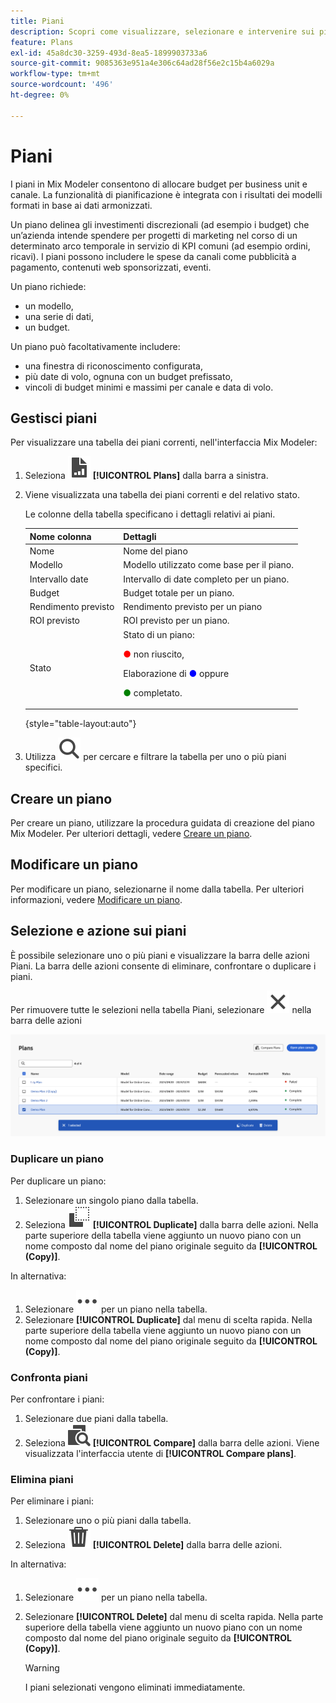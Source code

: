 ```yaml
---
title: Piani
description: Scopri come visualizzare, selezionare e intervenire sui piani in Mix Modeler.
feature: Plans
exl-id: 45a8dc30-3259-493d-8ea5-1899903733a6
source-git-commit: 9085363e951a4e306c64ad28f56e2c15b4a6029a
workflow-type: tm+mt
source-wordcount: '496'
ht-degree: 0%

---
```


# Piani

I piani in Mix Modeler consentono di allocare budget per business unit e canale. La funzionalità di pianificazione è integrata con i risultati dei modelli formati in base ai dati armonizzati.

Un piano delinea gli investimenti discrezionali (ad esempio i budget) che un’azienda intende spendere per progetti di marketing nel corso di un determinato arco temporale in servizio di KPI comuni (ad esempio ordini, ricavi). I piani possono includere le spese da canali come pubblicità a pagamento, contenuti web sponsorizzati, eventi.

Un piano richiede:

- un modello,
- una serie di dati,
- un budget.

Un piano può facoltativamente includere:

- una finestra di riconoscimento configurata,
- più date di volo, ognuna con un budget prefissato,
- vincoli di budget minimi e massimi per canale e data di volo.


## Gestisci piani

Per visualizzare una tabella dei piani correnti, nell&#39;interfaccia Mix Modeler:

1. Seleziona ![](/help/assets//icons/FileChart.svg) **[!UICONTROL Plans]** dalla barra a sinistra.

1. Viene visualizzata una tabella dei piani correnti e del relativo stato.

   Le colonne della tabella specificano i dettagli relativi ai piani.

   | Nome colonna | Dettagli |
   |---|---|
   | Nome | Nome del piano |
   | Modello | Modello utilizzato come base per il piano. |
   | Intervallo date | Intervallo di date completo per un piano. |
   | Budget | Budget totale per un piano. |
   | Rendimento previsto | Rendimento previsto per un piano |
   | ROI previsto | ROI previsto per un piano. |
   | Stato | Stato di un piano: <p><span style="color:red">●</span> non riuscito, <p>Elaborazione di <span style="color:blue">●</span> oppure <p><span style="color:green">●</span> completato. |

   {style="table-layout:auto"}

1. Utilizza ![Ricerca](/help/assets//icons/Search.svg) per cercare e filtrare la tabella per uno o più piani specifici.

## Creare un piano

Per creare un piano, utilizzare la procedura guidata di creazione del piano Mix Modeler. Per ulteriori dettagli, vedere [Creare un piano](create.md).


## Modificare un piano

Per modificare un piano, selezionarne il nome dalla tabella. Per ulteriori informazioni, vedere [Modificare un piano](edit.md).


## Selezione e azione sui piani

È possibile selezionare uno o più piani e visualizzare la barra delle azioni Piani. La barra delle azioni consente di eliminare, confrontare o duplicare i piani.

Per rimuovere tutte le selezioni nella tabella Piani, selezionare ![Chiudi](/help/assets//icons/Close.svg) nella barra delle azioni

![Barra delle azioni dei piani](/help/assets//plans-action-bar.png)

### Duplicare un piano

Per duplicare un piano:

1. Selezionare un singolo piano dalla tabella.
1. Seleziona ![Copia](/help/assets//icons/Copy.svg) **[!UICONTROL Duplicate]** dalla barra delle azioni. Nella parte superiore della tabella viene aggiunto un nuovo piano con un nome composto dal nome del piano originale seguito da **[!UICONTROL (Copy)]**.

In alternativa:

1. Selezionare ![Altro](/help/assets//icons/More.svg) per un piano nella tabella.
1. Selezionare **[!UICONTROL Duplicate]** dal menu di scelta rapida. Nella parte superiore della tabella viene aggiunto un nuovo piano con un nome composto dal nome del piano originale seguito da **[!UICONTROL (Copy)]**.

### Confronta piani

Per confrontare i piani:

1. Selezionare due piani dalla tabella.
1. Seleziona ![Confronta](/help/assets//icons/Compare.svg) **[!UICONTROL Compare]** dalla barra delle azioni. Viene visualizzata l&#39;interfaccia utente di **[!UICONTROL Compare plans]**.


### Elimina piani

Per eliminare i piani:

1. Selezionare uno o più piani dalla tabella.
1. Seleziona ![Elimina](/help/assets//icons/Delete.svg) **[!UICONTROL Delete]** dalla barra delle azioni.

In alternativa:

1. Selezionare ![Altro](/help/assets//icons/More.svg) per un piano nella tabella.
1. Selezionare **[!UICONTROL Delete]** dal menu di scelta rapida. Nella parte superiore della tabella viene aggiunto un nuovo piano con un nome composto dal nome del piano originale seguito da **[!UICONTROL (Copy)]**.

   >[!WARNING]
   >
   >   I piani selezionati vengono eliminati immediatamente.

